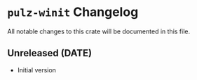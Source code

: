 # `pulz-winit` Changelog
All notable changes to this crate will be documented in this file.

## Unreleased (DATE)

 * Initial version
